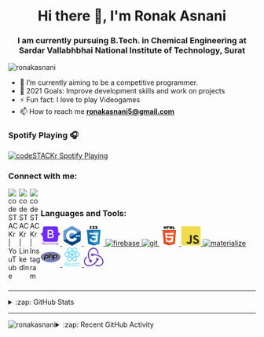 <h1 align="center">Hi there 👋, I'm Ronak Asnani</h1>
<h3 align="center">I am currently pursuing B.Tech. in Chemical Engineering at Sardar Vallabhbhai National Institute of Technology, Surat</h3>

<p align="left"> <img src="https://komarev.com/ghpvc/?username=ronakasnani&label=Profile%20views&color=0e75b6&style=flat" alt="ronakasnani" /> </p>


- 🌱 I’m currently aiming to be a competitive programmer.
- 🥅 2021 Goals: Improve development skills and work on projects
- ⚡ Fun fact: I love to play Videogames
- 📫 How to reach me **ronakasnani5@gmail.com**

### Spotify Playing 🎧

[<img src="https://now-playing-codestackr.vercel.app/api/spotify-playing" alt="codeSTACKr Spotify Playing" width="350" />](https://open.spotify.com/user/swyqyimdc12jajde4vpwd2x1b)

### Connect with me:

[<img align="left" alt="codeSTACKr | YouTube" width="22px" src="https://cdn.jsdelivr.net/npm/simple-icons@v3/icons/youtube.svg" />][youtube]
[<img align="left" alt="codeSTACKr | LinkedIn" width="22px" src="https://cdn.jsdelivr.net/npm/simple-icons@v3/icons/linkedin.svg" />][linkedin]
[<img align="left" alt="codeSTACKr | Instagram" width="22px" src="https://cdn.jsdelivr.net/npm/simple-icons@v3/icons/instagram.svg" />][instagram]

<br />

### Languages and Tools:


<p align="left"> <a href="https://getbootstrap.com" target="_blank"> <img src="https://raw.githubusercontent.com/devicons/devicon/master/icons/bootstrap/bootstrap-plain-wordmark.svg" alt="bootstrap" width="40" height="40"/> </a> <a href="https://www.w3schools.com/cpp/" target="_blank"> <img src="https://raw.githubusercontent.com/devicons/devicon/master/icons/cplusplus/cplusplus-original.svg" alt="cplusplus" width="40" height="40"/> </a> <a href="https://www.w3schools.com/css/" target="_blank"> <img src="https://raw.githubusercontent.com/devicons/devicon/master/icons/css3/css3-original-wordmark.svg" alt="css3" width="40" height="40"/> </a> <a href="https://firebase.google.com/" target="_blank"> <img src="https://www.vectorlogo.zone/logos/firebase/firebase-icon.svg" alt="firebase" width="40" height="40"/> </a> <a href="https://git-scm.com/" target="_blank"> <img src="https://www.vectorlogo.zone/logos/git-scm/git-scm-icon.svg" alt="git" width="40" height="40"/> </a> <a href="https://www.w3.org/html/" target="_blank"> <img src="https://raw.githubusercontent.com/devicons/devicon/master/icons/html5/html5-original-wordmark.svg" alt="html5" width="40" height="40"/> </a> <a href="https://developer.mozilla.org/en-US/docs/Web/JavaScript" target="_blank"> <img src="https://raw.githubusercontent.com/devicons/devicon/master/icons/javascript/javascript-original.svg" alt="javascript" width="40" height="40"/> </a> <a href="https://materializecss.com/" target="_blank"> <img src="https://raw.githubusercontent.com/prplx/svg-logos/5585531d45d294869c4eaab4d7cf2e9c167710a9/svg/materialize.svg" alt="materialize" width="40" height="40"/> </a> <a href="https://www.php.net" target="_blank"> <img src="https://raw.githubusercontent.com/devicons/devicon/master/icons/php/php-original.svg" alt="php" width="40" height="40"/> </a> <a href="https://reactjs.org/" target="_blank"> <img src="https://raw.githubusercontent.com/devicons/devicon/master/icons/react/react-original-wordmark.svg" alt="react" width="40" height="40"/> </a> <a href="https://redux.js.org" target="_blank"> <img src="https://raw.githubusercontent.com/devicons/devicon/master/icons/redux/redux-original.svg" alt="redux" width="40" height="40"/> </a> </p>

<br>

---

<details>
  <summary>:zap: GitHub Stats</summary>

  <img align="left" alt="RonakAsnani's GitHub Stats" src="https://github-readme-stats.codestackr.vercel.app/api?username=RonakAsnani&show_icons=true&hide_border=true" />

</details>

---
<p><img align="left" src="https://github-readme-stats.vercel.app/api/top-langs?username=ronakasnani&show_icons=true&locale=en&layout=compact" alt="ronakasnani" /></p>

<details>
  <summary>:zap: Recent GitHub Activity</summary>
  
<!--START_SECTION:activity-->
<!--END_SECTION:activity-->

</details>

[youtube]: https://youtu.be/_dh2rAre9ew
[instagram]: https://instagram.com/__ronak.18?igshid=1fap5j73wublf
[linkedin]: https://www.linkedin.com/in/ronak-asnani-40bb311a6






